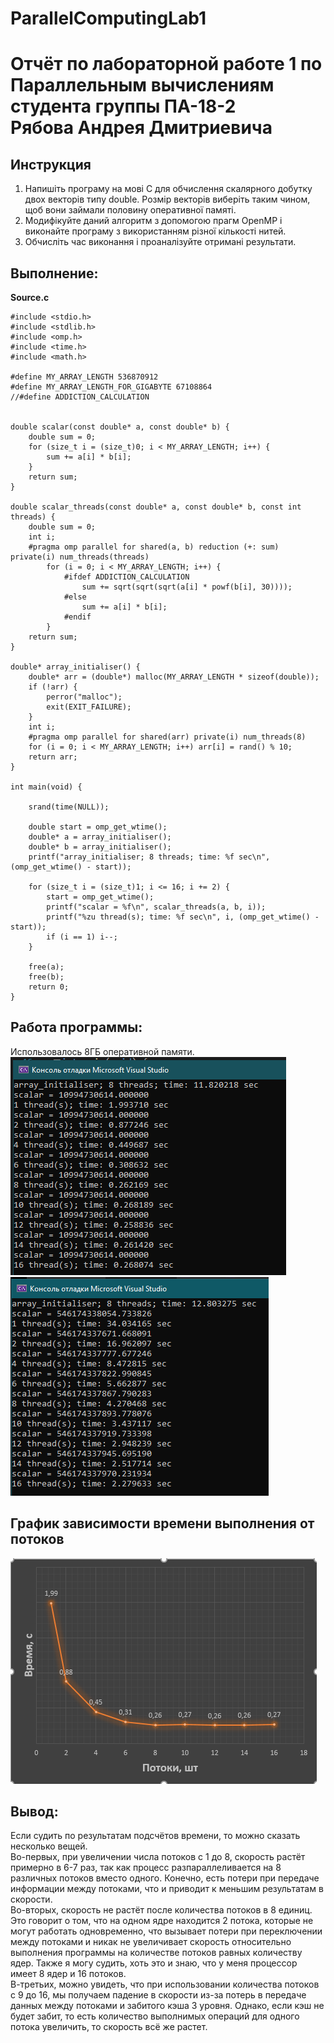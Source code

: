 # ParallelComputingLab1
 
# Отчёт по лабораторной работе 1 по Параллельным вычислениям <br>студента группы ПА-18-2<br>Рябова Андрея Дмитриевича

## Инструкция
1. Напишіть програму на мові C для обчислення скалярного добутку двох векторів типу double. Розмір векторів виберіть таким чином, щоб вони займали половину оперативної памяті.
2. Модифікуйте даний алгоритм з допомогою прагм OpenMP і виконайте програму з використанням різної кількості нитей.
3. Обчисліть час виконання і проаналізуйте отримані результати.

## Выполнение:
**Source.c**
```
#include <stdio.h>
#include <stdlib.h>
#include <omp.h>
#include <time.h>
#include <math.h>

#define MY_ARRAY_LENGTH 536870912
#define MY_ARRAY_LENGTH_FOR_GIGABYTE 67108864
//#define ADDICTION_CALCULATION


double scalar(const double* a, const double* b) {
	double sum = 0;
	for (size_t i = (size_t)0; i < MY_ARRAY_LENGTH; i++) {
		sum += a[i] * b[i];
	}
	return sum;
}

double scalar_threads(const double* a, const double* b, const int threads) {
	double sum = 0;
	int i;
	#pragma omp parallel for shared(a, b) reduction (+: sum) private(i) num_threads(threads)
		for (i = 0; i < MY_ARRAY_LENGTH; i++) {
			#ifdef ADDICTION_CALCULATION
				sum += sqrt(sqrt(sqrt(a[i] * powf(b[i], 30))));
			#else
				sum += a[i] * b[i];
			#endif
		}
	return sum;
}

double* array_initialiser() {
	double* arr = (double*) malloc(MY_ARRAY_LENGTH * sizeof(double));
	if (!arr) {
		perror("malloc"); 
		exit(EXIT_FAILURE); 
	}
	int i;
	#pragma omp parallel for shared(arr) private(i) num_threads(8)
	for (i = 0; i < MY_ARRAY_LENGTH; i++) arr[i] = rand() % 10;
	return arr;
}

int main(void) {

	srand(time(NULL));

	double start = omp_get_wtime();
	double* a = array_initialiser();
	double* b = array_initialiser();
	printf("array_initialiser; 8 threads; time: %f sec\n", (omp_get_wtime() - start));

	for (size_t i = (size_t)1; i <= 16; i += 2) {
		start = omp_get_wtime();
		printf("scalar = %f\n", scalar_threads(a, b, i));
		printf("%zu thread(s); time: %f sec\n", i, (omp_get_wtime() - start));
		if (i == 1) i--;
	}

	free(a);
	free(b);
	return 0;
}
```
## Работа программы:
Использовалось 8ГБ оперативной памяти.
![Пример 1. Скалярное произведение.](screenshots/screenshot1.png)
![Пример 2. Скалярное произведение с излишними расчётами для уменьшения загрузки кэша.](screenshots/screenshot3.png)

## График зависимости времени выполнения от потоков
![График](screenshots/screenshot2.png)

## Вывод:
Если судить по результатам подсчётов времени, то можно сказать несколько вещей.   
Во-первых, при увеличении числа потоков с 1 до 8, скорость растёт примерно в 6-7 раз, так как процесс разпараллеливается на 8 различных потоков вместо одного. Конечно, есть потери при передаче информации между потоками, что и приводит к меньшим результатам в скорости.   
Во-вторых, скорость не растёт после количества потоков в 8 единиц. Это говорит о том, что на одном ядре находится 2 потока, которые не могут работать одновременно, что вызывает потери при переключении между потоками и никак не увеличивает скорость относительно выполнения программы на количестве потоков равных количеству ядер. Также я могу судить, хоть это и знаю, что у меня процессор имеет 8 ядер и 16 потоков.   
В-третьих, можно увидеть, что при использовании количества потоков с 9 до 16, мы получаем падение в скорости из-за потерь в передаче данных между потоками и забитого кэша 3 уровня.
Однако, если кэш не будет забит, то есть количество выполнимых операций для одного потока увеличить, то скорость всё же растет.
